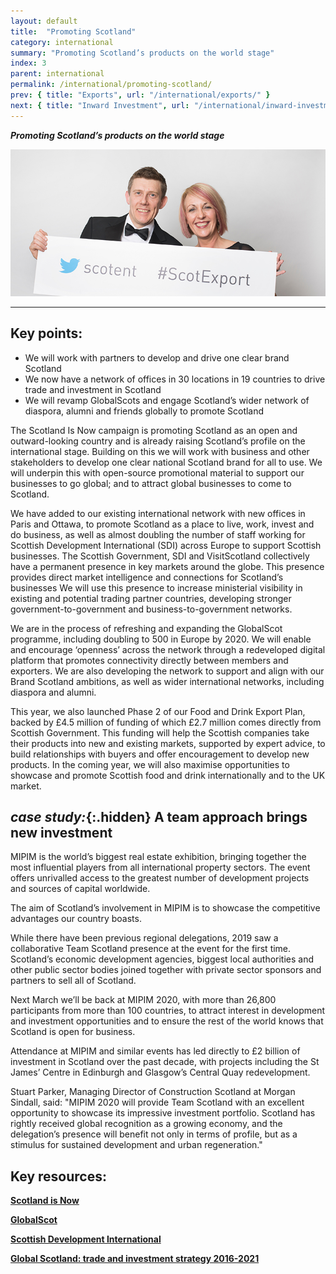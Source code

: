 ```yaml
---
layout: default
title:  "Promoting Scotland"
category: international
summary: "Promoting Scotland’s products on the world stage"
index: 3
parent: international
permalink: /international/promoting-scotland/
prev: { title: "Exports", url: "/international/exports/" }
next: { title: "Inward Investment", url: "/international/inward-investment/" }
---
```

***Promoting Scotland’s products on the world stage***

![A photograph of two attendees at the Scottish Export Awards](/assets/images/pageimages/International.17.jpg)

---

## Key points:

* We will work with partners to develop and drive one clear brand Scotland
* We now have a network of offices in 30 locations in 19 countries to drive trade and investment in Scotland
* We will revamp GlobalScots and engage Scotland’s wider network of diaspora, alumni and friends globally to promote Scotland

The Scotland Is Now campaign is promoting Scotland as an open and outward-looking country and is already raising Scotland’s profile on the international stage. Building on this we will work with business and other stakeholders to develop one clear national Scotland brand for all to use. We will underpin this with open-source promotional material to support our businesses to go global; and to attract global businesses to come to Scotland.  

We have added to our existing international network with new offices in Paris and Ottawa, to promote Scotland as a place to live, work, invest and do business, as well as almost doubling the number of staff working for Scottish Development International (SDI) across Europe to support Scottish businesses.  The Scottish Government, SDI and VisitScotland collectively have a permanent presence in key markets around the globe. This presence provides direct market intelligence and connections for Scotland’s businesses  We will use this presence to increase ministerial visibility in existing and potential trading partner countries, developing stronger government-to-government and business-to-government networks.  

We are in the process of refreshing and expanding the GlobalScot programme, including doubling to 500 in Europe by 2020. We will enable and encourage ‘openness’ across the network through a redeveloped digital platform that promotes connectivity directly between members and exporters. We are also developing the network to support and align with our Brand Scotland ambitions, as well as wider international networks, including diaspora and alumni.  

This year, we also launched Phase 2 of our Food and Drink Export Plan, backed by £4.5 million of funding of which £2.7 million comes directly from Scottish Government. This funding will help the Scottish companies take their products into new and existing markets, supported by expert advice, to build relationships with buyers and offer encouragement to develop new products. In the coming year, we will also maximise opportunities to showcase and promote Scottish food and drink internationally and to the UK market.  

<div class="case-study" markdown="1">

## *case study:*{:.hidden} A team approach brings new investment

MIPIM is the world’s biggest real estate exhibition, bringing together the most influential players from all international property sectors. The event offers unrivalled access to the greatest number of development projects and sources of capital worldwide.  

The aim of Scotland’s involvement in MIPIM is to showcase the competitive advantages our country boasts.  

While there have been previous regional delegations, 2019 saw a collaborative Team Scotland presence at the event for the first time. Scotland’s economic development agencies, biggest local authorities and other public sector bodies joined together with private sector sponsors and partners to sell all of Scotland.  

Next March we’ll be back at MIPIM 2020, with more than 26,800 participants from more than 100 countries, to attract interest in development and investment opportunities and to ensure the rest of the world knows that Scotland is open for business.  

Attendance at MIPIM and similar events has led directly to £2 billion of investment in Scotland over the past decade, with projects including the St James’ Centre in Edinburgh and Glasgow’s Central Quay redevelopment.  

Stuart Parker, Managing Director of Construction Scotland at Morgan Sindall, said:
"MIPIM 2020 will provide Team Scotland with an excellent opportunity to showcase its impressive investment portfolio. Scotland has rightly received global recognition as a growing economy, and the delegation’s presence will benefit not only in terms of profile, but as a stimulus for sustained development and urban regeneration."
</div>

## Key resources:

**[Scotland is Now](https://www.scotland.org)**  

**[GlobalScot](https://www.globalscot.com/)**  

**[Scottish Development International](https://www.sdi.co.uk/)**  

**[Global Scotland: trade and investment strategy 2016-2021](https://www.gov.scot/publications/global-scotland-scotlands-trade-investment-strategy-2016-2021/pages/1/)**  
